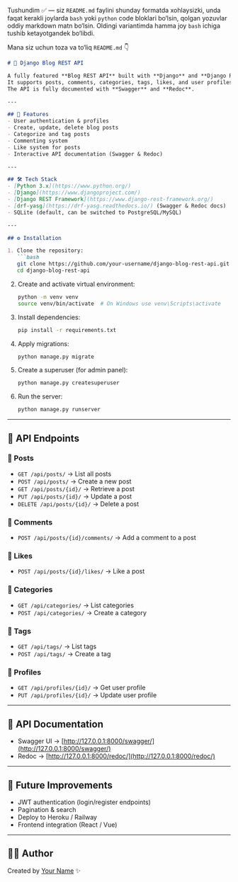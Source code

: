 Tushundim ✅ — siz `README.md` faylini shunday formatda xohlaysizki, unda faqat kerakli joylarda `bash` yoki `python` code bloklari bo‘lsin, qolgan yozuvlar oddiy markdown matn bo‘lsin. Oldingi variantimda hamma joy `bash` ichiga tushib ketayotgandek bo‘libdi.

Mana siz uchun toza va to‘liq `README.md` 👇

````markdown
# 📝 Django Blog REST API

A fully featured **Blog REST API** built with **Django** and **Django REST Framework (DRF)**.  
It supports posts, comments, categories, tags, likes, and user profiles.  
The API is fully documented with **Swagger** and **Redoc**.

---

## 🚀 Features
- User authentication & profiles  
- Create, update, delete blog posts  
- Categorize and tag posts  
- Commenting system  
- Like system for posts  
- Interactive API documentation (Swagger & Redoc)  

---

## 🛠 Tech Stack
- [Python 3.x](https://www.python.org/)  
- [Django](https://www.djangoproject.com/)  
- [Django REST Framework](https://www.django-rest-framework.org/)  
- [drf-yasg](https://drf-yasg.readthedocs.io/) (Swagger & Redoc docs)  
- SQLite (default, can be switched to PostgreSQL/MySQL)  

---

## ⚙️ Installation

1. Clone the repository:
   ```bash
   git clone https://github.com/your-username/django-blog-rest-api.git
   cd django-blog-rest-api
````

2. Create and activate virtual environment:

   ```bash
   python -m venv venv
   source venv/bin/activate  # On Windows use venv\Scripts\activate
   ```

3. Install dependencies:

   ```bash
   pip install -r requirements.txt
   ```

4. Apply migrations:

   ```bash
   python manage.py migrate
   ```

5. Create a superuser (for admin panel):

   ```bash
   python manage.py createsuperuser
   ```

6. Run the server:

   ```bash
   python manage.py runserver
   ```

---

## 📌 API Endpoints

### 🔹 Posts

* `GET /api/posts/` → List all posts
* `POST /api/posts/` → Create a new post
* `GET /api/posts/{id}/` → Retrieve a post
* `PUT /api/posts/{id}/` → Update a post
* `DELETE /api/posts/{id}/` → Delete a post

### 🔹 Comments

* `POST /api/posts/{id}/comments/` → Add a comment to a post

### 🔹 Likes

* `POST /api/posts/{id}/likes/` → Like a post

### 🔹 Categories

* `GET /api/categories/` → List categories
* `POST /api/categories/` → Create a category

### 🔹 Tags

* `GET /api/tags/` → List tags
* `POST /api/tags/` → Create a tag

### 🔹 Profiles

* `GET /api/profiles/{id}/` → Get user profile
* `PUT /api/profiles/{id}/` → Update user profile

---

## 📖 API Documentation

* Swagger UI → [http://127.0.0.1:8000/swagger/](http://127.0.0.1:8000/swagger/)
* Redoc → [http://127.0.0.1:8000/redoc/](http://127.0.0.1:8000/redoc/)

---

## 🔮 Future Improvements

* JWT authentication (login/register endpoints)
* Pagination & search
* Deploy to Heroku / Railway
* Frontend integration (React / Vue)

---

## 👨‍💻 Author

Created by [Your Name](https://github.com/rafkix) ✨
```
